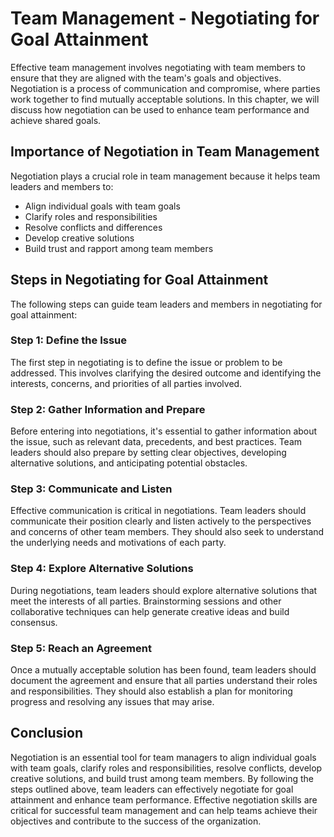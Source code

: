 Team Management - Negotiating for Goal Attainment
==========================================================

Effective team management involves negotiating with team members to ensure that they are aligned with the team's goals and objectives. Negotiation is a process of communication and compromise, where parties work together to find mutually acceptable solutions. In this chapter, we will discuss how negotiation can be used to enhance team performance and achieve shared goals.

Importance of Negotiation in Team Management
--------------------------------------------

Negotiation plays a crucial role in team management because it helps team leaders and members to:

* Align individual goals with team goals
* Clarify roles and responsibilities
* Resolve conflicts and differences
* Develop creative solutions
* Build trust and rapport among team members

Steps in Negotiating for Goal Attainment
----------------------------------------

The following steps can guide team leaders and members in negotiating for goal attainment:

### Step 1: Define the Issue

The first step in negotiating is to define the issue or problem to be addressed. This involves clarifying the desired outcome and identifying the interests, concerns, and priorities of all parties involved.

### Step 2: Gather Information and Prepare

Before entering into negotiations, it's essential to gather information about the issue, such as relevant data, precedents, and best practices. Team leaders should also prepare by setting clear objectives, developing alternative solutions, and anticipating potential obstacles.

### Step 3: Communicate and Listen

Effective communication is critical in negotiations. Team leaders should communicate their position clearly and listen actively to the perspectives and concerns of other team members. They should also seek to understand the underlying needs and motivations of each party.

### Step 4: Explore Alternative Solutions

During negotiations, team leaders should explore alternative solutions that meet the interests of all parties. Brainstorming sessions and other collaborative techniques can help generate creative ideas and build consensus.

### Step 5: Reach an Agreement

Once a mutually acceptable solution has been found, team leaders should document the agreement and ensure that all parties understand their roles and responsibilities. They should also establish a plan for monitoring progress and resolving any issues that may arise.

Conclusion
----------

Negotiation is an essential tool for team managers to align individual goals with team goals, clarify roles and responsibilities, resolve conflicts, develop creative solutions, and build trust among team members. By following the steps outlined above, team leaders can effectively negotiate for goal attainment and enhance team performance. Effective negotiation skills are critical for successful team management and can help teams achieve their objectives and contribute to the success of the organization.

